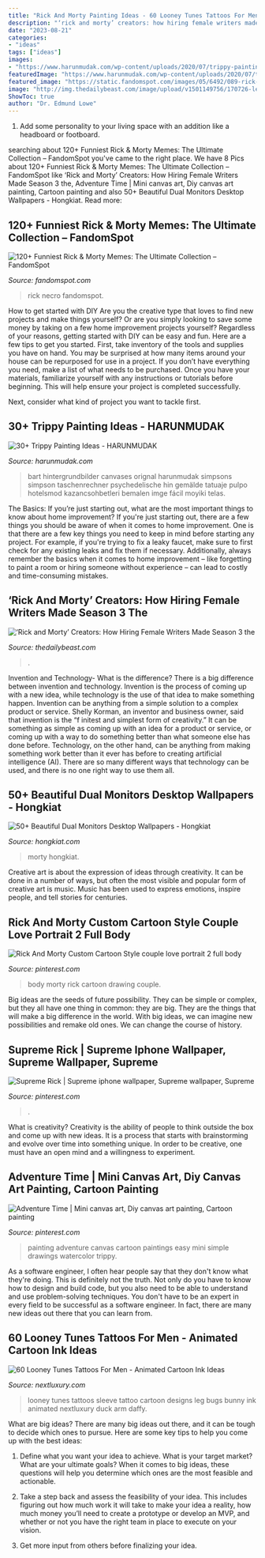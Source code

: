```yaml
---
title: "Rick And Morty Painting Ideas - 60 Looney Tunes Tattoos For Men"
description: "‘rick and morty’ creators: how hiring female writers made season 3 the"
date: "2023-08-21"
categories:
- "ideas"
tags: ["ideas"]
images:
- "https://www.harunmudak.com/wp-content/uploads/2020/07/trippy-painting-ideas-8-576x1024.jpg"
featuredImage: "https://www.harunmudak.com/wp-content/uploads/2020/07/trippy-painting-ideas-8-576x1024.jpg"
featured_image: "https://static.fandomspot.com/images/05/6492/089-rick-and-morty-meme.jpg"
image: "http://img.thedailybeast.com/image/upload/v1501149756/170726-leon-rick-morty-tease2_ko0dug.jpg"
ShowToc: true
author: "Dr. Edmund Lowe"
---
```



1. Add some personality to your living space with an addition like a headboard or footboard.

	

		
searching about 120+ Funniest Rick &amp; Morty Memes: The Ultimate Collection – FandomSpot you've came to the right place. We have 8 Pics about 120+ Funniest Rick &amp; Morty Memes: The Ultimate Collection – FandomSpot like ‘Rick and Morty’ Creators: How Hiring Female Writers Made Season 3 the, Adventure Time | Mini canvas art, Diy canvas art painting, Cartoon painting and also 50+ Beautiful Dual Monitors Desktop Wallpapers - Hongkiat. Read more:
		
    
## 120+ Funniest Rick &amp; Morty Memes: The Ultimate Collection – FandomSpot

<img loading=lazy src="https://static.fandomspot.com/images/05/6492/089-rick-and-morty-meme.jpg" onerror="this.onerror=null;this.src='https://tse4.mm.bing.net/th?id=OIP.ZuGRn2qjWlA_wPDqJGBdqAHaIh&amp;pid=15.1';" alt="120+ Funniest Rick &amp; Morty Memes: The Ultimate Collection – FandomSpot">

_Source: fandomspot.com_

>rick necro fandomspot. 

	

How to get started with DIY
Are you the creative type that loves to find new projects and make things yourself? Or are you simply looking to save some money by taking on a few home improvement projects yourself? Regardless of your reasons, getting started with DIY can be easy and fun. Here are a few tips to get you started.
First, take inventory of the tools and supplies you have on hand. You may be surprised at how many items around your house can be repurposed for use in a project. If you don’t have everything you need, make a list of what needs to be purchased. Once you have your materials, familiarize yourself with any instructions or tutorials before beginning. This will help ensure your project is completed successfully.

Next, consider what kind of project you want to tackle first.

    
## 30+ Trippy Painting Ideas - HARUNMUDAK

<img loading=lazy src="https://www.harunmudak.com/wp-content/uploads/2020/07/trippy-painting-ideas-8-576x1024.jpg" onerror="this.onerror=null;this.src='https://tse4.mm.bing.net/th?id=OIP._DJXtNPg5AVutym0mmKSAgHaNK&amp;pid=15.1';" alt="30+ Trippy Painting Ideas - HARUNMUDAK">

_Source: harunmudak.com_

>bart hintergrundbilder canvases orignal harunmudak simpsons simpson taschenrechner psychedelische hin gemälde tatuaje pulpo hotelsmod kazancsohbetleri bemalen imge fácil moyiki telas. 

	

The Basics: If you’re just starting out, what are the most important things to know about home improvement?
If you're just starting out, there are a few things you should be aware of when it comes to home improvement. One is that there are a few key things you need to keep in mind before starting any project. For example, if you're trying to fix a leaky faucet, make sure to first check for any existing leaks and fix them if necessary. Additionally, always remember the basics when it comes to home improvement – like forgetting to paint a room or hiring someone without experience – can lead to costly and time-consuming mistakes.

    
## ‘Rick And Morty’ Creators: How Hiring Female Writers Made Season 3 The

<img loading=lazy src="http://img.thedailybeast.com/image/upload/v1501149756/170726-leon-rick-morty-tease2_ko0dug.jpg" onerror="this.onerror=null;this.src='https://tse2.mm.bing.net/th?id=OIP.0cOBTCmOdq8OPOcztKldpAHaEK&amp;pid=15.1';" alt="‘Rick and Morty’ Creators: How Hiring Female Writers Made Season 3 the">

_Source: thedailybeast.com_

>. 

	

Invention and Technology- What is the difference?
There is a big difference between invention and technology. Invention is the process of coming up with a new idea, while technology is the use of that idea to make something happen. Invention can be anything from a simple solution to a complex product or service. Shelly Korman, an inventor and business owner, said that invention is the “f initest and simplest form of creativity.” It can be something as simple as coming up with an idea for a product or service, or coming up with a way to do something better than what someone else has done before. Technology, on the other hand, can be anything from making something work better than it ever has before to creating artificial intelligence (AI). There are so many different ways that technology can be used, and there is no one right way to use them all.

    
## 50+ Beautiful Dual Monitors Desktop Wallpapers - Hongkiat

<img loading=lazy src="https://assets.hongkiat.com/uploads/70-beautiful-dual-monitors-desktop-wallpapers/preview/18-Sunset-Themed.jpg" onerror="this.onerror=null;this.src='https://tse4.mm.bing.net/th?id=OIP.thgjejL8ISTuYXdJ_l7MxAHaDd&amp;pid=15.1';" alt="50+ Beautiful Dual Monitors Desktop Wallpapers - Hongkiat">

_Source: hongkiat.com_

>morty hongkiat. 

	

Creative art is about the expression of ideas through creativity. It can be done in a number of ways, but often the most visible and popular form of creative art is music. Music has been used to express emotions, inspire people, and tell stories for centuries.

    
## Rick And Morty Custom Cartoon Style Couple Love Portrait 2 Full Body

<img loading=lazy src="https://i.pinimg.com/736x/3b/cf/72/3bcf72adde3d29a68ddcf038fdc6a3b3.jpg" onerror="this.onerror=null;this.src='https://tse4.mm.bing.net/th?id=OIP.SmWE9xQxtHNlXCr0K985VwHaFX&amp;pid=15.1';" alt="Rick And Morty Custom Cartoon Style couple love portrait 2 full body">

_Source: pinterest.com_

>body morty rick cartoon drawing couple. 

	

Big ideas are the seeds of future possibility. They can be simple or complex, but they all have one thing in common: they are big. They are the things that will make a big difference in the world. With big ideas, we can imagine new possibilities and remake old ones. We can change the course of history.

    
## Supreme Rick | Supreme Iphone Wallpaper, Supreme Wallpaper, Supreme

<img loading=lazy src="https://i.pinimg.com/736x/16/8a/db/168adb545b4a85286dccb94731f4f6ff.jpg" onerror="this.onerror=null;this.src='https://tse1.mm.bing.net/th?id=OIP.jPpZyjP1_vgZ12KXsDdbzgHaNK&amp;pid=15.1';" alt="Supreme Rick | Supreme iphone wallpaper, Supreme wallpaper, Supreme">

_Source: pinterest.com_

>. 

	

What is creativity?
Creativity is the ability of people to think outside the box and come up with new ideas. It is a process that starts with brainstorming and evolve over time into something unique. In order to be creative, one must have an open mind and a willingness to experiment.

    
## Adventure Time | Mini Canvas Art, Diy Canvas Art Painting, Cartoon Painting

<img loading=lazy src="https://i.pinimg.com/originals/5f/3f/44/5f3f440c63009c4471c7bac246544414.jpg" onerror="this.onerror=null;this.src='https://tse2.mm.bing.net/th?id=OIP.dnK9EC3cZFomnySOQ-EBSAHaKT&amp;pid=15.1';" alt="Adventure Time | Mini canvas art, Diy canvas art painting, Cartoon painting">

_Source: pinterest.com_

>painting adventure canvas cartoon paintings easy mini simple drawings watercolor trippy. 

	

As a software engineer, I often hear people say that they don't know what they're doing. This is definitely not the truth. Not only do you have to know how to design and build code, but you also need to be able to understand and use problem-solving techniques. You don't have to be an expert in every field to be successful as a software engineer. In fact, there are many new ideas out there that you can learn from.

    
## 60 Looney Tunes Tattoos For Men - Animated Cartoon Ink Ideas

<img loading=lazy src="http://nextluxury.com/wp-content/uploads/looney-tunes-leg-sleeve-tattoo-ideas-for-gentlemen.jpg" onerror="this.onerror=null;this.src='https://tse3.mm.bing.net/th?id=OIP.r_m5fRYY-jXoq-HoL01ItwHaKL&amp;pid=15.1';" alt="60 Looney Tunes Tattoos For Men - Animated Cartoon Ink Ideas">

_Source: nextluxury.com_

>looney tunes tattoos sleeve tattoo cartoon designs leg bugs bunny ink animated nextluxury duck arm daffy. 

	

What are big ideas?
There are many big ideas out there, and it can be tough to decide which ones to pursue. Here are some key tips to help you come up with the best ideas:
1. Define what you want your idea to achieve. What is your target market? What are your ultimate goals? When it comes to big ideas, these questions will help you determine which ones are the most feasible and actionable.

2. Take a step back and assess the feasibility of your idea. This includes figuring out how much work it will take to make your idea a reality, how much money you’ll need to create a prototype or develop an MVP, and whether or not you have the right team in place to execute on your vision.

3. Get more input from others before finalizing your idea.

